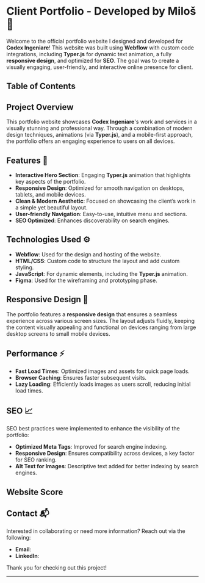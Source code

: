 # Client Portfolio - Developed by Miloš 🎨

Welcome to the official portfolio website I designed and developed for **Codex Ingeniare**! This website was built using **Webflow** with custom code integrations, including **Typer.js** for dynamic text animation, a fully **responsive design**, and optimized for **SEO**. The goal was to create a visually engaging, user-friendly, and interactive online presence for client.

## Table of Contents

## Project Overview

This portfolio website showcases **Codex Ingeniare**'s work and services in a visually stunning and professional way. Through a combination of modern design techniques, animations (via **Typer.js**), and a mobile-first approach, the portfolio offers an engaging experience to users on all devices.

## Features 🎯

- **Interactive Hero Section**: Engaging **Typer.js** animation that highlights key aspects of the portfolio.
- **Responsive Design**: Optimized for smooth navigation on desktops, tablets, and mobile devices.
- **Clean & Modern Aesthetic**: Focused on showcasing the client’s work in a simple yet beautiful layout.
- **User-friendly Navigation**: Easy-to-use, intuitive menu and sections.
- **SEO Optimized**: Enhances discoverability on search engines.

## Technologies Used ⚙️

- **Webflow**: Used for the design and hosting of the website.
- **HTML/CSS**: Custom code to structure the layout and add custom styling.
- **JavaScript**: For dynamic elements, including the **Typer.js** animation.
- **Figma**: Used for the wireframing and prototyping phase.

## Responsive Design 📱

The portfolio features a **responsive design** that ensures a seamless experience across various screen sizes. The layout adjusts fluidly, keeping the content visually appealing and functional on devices ranging from large desktop screens to small mobile devices.

## Performance ⚡

- **Fast Load Times**: Optimized images and assets for quick page loads.
- **Browser Caching**: Ensures faster subsequent visits.
- **Lazy Loading**: Efficiently loads images as users scroll, reducing initial load times.

## SEO 📈

SEO best practices were implemented to enhance the visibility of the portfolio:

- **Optimized Meta Tags**: Improved for search engine indexing.
- **Responsive Design**: Ensures compatibility across devices, a key factor for SEO ranking.
- **Alt Text for Images**: Descriptive text added for better indexing by search engines.

## Website Score

## Contact 📬

Interested in collaborating or need more information? Reach out via the following:

- **Email**: 
- **LinkedIn**: 

Thank you for checking out this project!

---

